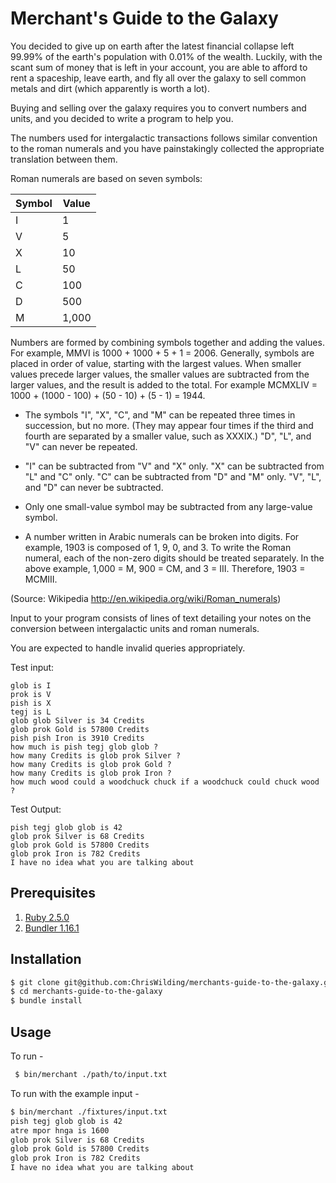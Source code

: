 # Merchant's Guide to the Galaxy

You decided to give up on earth after the latest financial collapse left 99.99%
of the earth's population with 0.01% of the wealth. Luckily, with the scant sum
of money that is left in your account, you are able to afford to rent a
spaceship, leave earth, and fly all over the galaxy to sell common metals and
dirt (which apparently is worth a lot).

Buying and selling over the galaxy requires you to convert numbers and units,
and you decided to write a program to help you.

The numbers used for intergalactic transactions follows similar convention to
the roman numerals and you have painstakingly collected the appropriate
translation between them.

Roman numerals are based on seven symbols:

| Symbol | Value |
|--------|-------|
| I      | 1     |
| V      | 5     |
| X      | 10    |
| L      | 50    |
| C      | 100   |
| D      | 500   |
| M      | 1,000 |

Numbers are formed by combining symbols together and adding the values. For
example, MMVI is 1000 + 1000 + 5 + 1 = 2006. Generally, symbols are placed in
order of value, starting with the largest values. When smaller values precede
larger values, the smaller values are subtracted from the larger values, and
the result is added to the total. For example MCMXLIV = 1000 + (1000 - 100) +
(50 - 10) + (5 - 1) = 1944.

* The symbols "I", "X", "C", and "M" can be repeated three times in succession,
  but no more. (They may appear four times if the third and fourth are
  separated by a smaller value, such as XXXIX.) "D", "L", and "V" can never be
  repeated.

* "I" can be subtracted from "V" and "X" only. "X" can be subtracted from "L"
  and "C" only. "C" can be subtracted from "D" and "M" only. "V", "L", and "D"
  can never be subtracted.

* Only one small-value symbol may be subtracted from any large-value symbol.

* A number written in Arabic numerals can be broken into digits. For example,
  1903 is composed of 1, 9, 0, and 3. To write the Roman numeral, each of the
  non-zero digits should be treated separately. In the above example, 1,000 =
  M, 900 = CM, and 3 = III. Therefore, 1903 = MCMIII.

(Source: Wikipedia http://en.wikipedia.org/wiki/Roman_numerals)

Input to your program consists of lines of text detailing your notes on the
conversion between intergalactic units and roman numerals.

You are expected to handle invalid queries appropriately.

Test input:
```
glob is I
prok is V
pish is X
tegj is L
glob glob Silver is 34 Credits
glob prok Gold is 57800 Credits
pish pish Iron is 3910 Credits
how much is pish tegj glob glob ?
how many Credits is glob prok Silver ?
how many Credits is glob prok Gold ?
how many Credits is glob prok Iron ?
how much wood could a woodchuck chuck if a woodchuck could chuck wood ?
```

Test Output:
```
pish tegj glob glob is 42
glob prok Silver is 68 Credits
glob prok Gold is 57800 Credits
glob prok Iron is 782 Credits
I have no idea what you are talking about
```


## Prerequisites

1. [Ruby 2.5.0](https://www.ruby-lang.org/en/documentation/installation/)
1. [Bundler 1.16.1](http://bundler.io/)

## Installation

```sh
$ git clone git@github.com:ChrisWilding/merchants-guide-to-the-galaxy.git
$ cd merchants-guide-to-the-galaxy
$ bundle install
```

## Usage

To run -
```sh
 $ bin/merchant ./path/to/input.txt
```

To run with the example input -
```sh
$ bin/merchant ./fixtures/input.txt
pish tegj glob glob is 42
atre mpor hnga is 1600
glob prok Silver is 68 Credits
glob prok Gold is 57800 Credits
glob prok Iron is 782 Credits
I have no idea what you are talking about
```
